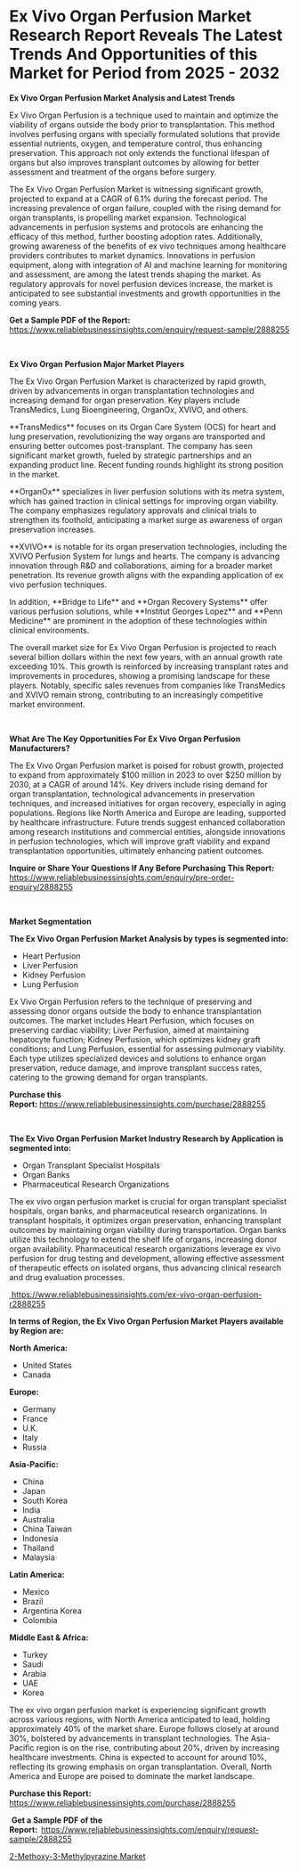 <p><h1>Ex Vivo Organ Perfusion Market Research Report Reveals The Latest Trends And Opportunities of this Market for Period from 2025 - 2032</h1></p><p><strong>Ex Vivo Organ Perfusion Market Analysis and Latest Trends</strong></p>
<p><p>Ex Vivo Organ Perfusion is a technique used to maintain and optimize the viability of organs outside the body prior to transplantation. This method involves perfusing organs with specially formulated solutions that provide essential nutrients, oxygen, and temperature control, thus enhancing preservation. This approach not only extends the functional lifespan of organs but also improves transplant outcomes by allowing for better assessment and treatment of the organs before surgery.</p><p>The Ex Vivo Organ Perfusion Market is witnessing significant growth, projected to expand at a CAGR of 6.1% during the forecast period. The increasing prevalence of organ failure, coupled with the rising demand for organ transplants, is propelling market expansion. Technological advancements in perfusion systems and protocols are enhancing the efficacy of this method, further boosting adoption rates. Additionally, growing awareness of the benefits of ex vivo techniques among healthcare providers contributes to market dynamics. Innovations in perfusion equipment, along with integration of AI and machine learning for monitoring and assessment, are among the latest trends shaping the market. As regulatory approvals for novel perfusion devices increase, the market is anticipated to see substantial investments and growth opportunities in the coming years.</p></p>
<p><strong>Get a Sample PDF of the Report:&nbsp;</strong> <a href="https://www.reliablebusinessinsights.com/enquiry/request-sample/2888255?utm_campaign=2099&utm_medium=2&utm_source=Github&utm_content=ia&utm_term=14032025&utm_id=ex-vivo-organ-perfusion">https://www.reliablebusinessinsights.com/enquiry/request-sample/2888255</a></p>
<p>&nbsp;</p>
<p><strong>Ex Vivo Organ Perfusion Major Market Players</strong></p>
<p><p>The Ex Vivo Organ Perfusion Market is characterized by rapid growth, driven by advancements in organ transplantation technologies and increasing demand for organ preservation. Key players include TransMedics, Lung Bioengineering, OrganOx, XVIVO, and others.</p><p>**TransMedics** focuses on its Organ Care System (OCS) for heart and lung preservation, revolutionizing the way organs are transported and ensuring better outcomes post-transplant. The company has seen significant market growth, fueled by strategic partnerships and an expanding product line. Recent funding rounds highlight its strong position in the market.</p><p>**OrganOx** specializes in liver perfusion solutions with its metra system, which has gained traction in clinical settings for improving organ viability. The company emphasizes regulatory approvals and clinical trials to strengthen its foothold, anticipating a market surge as awareness of organ preservation increases.</p><p>**XVIVO** is notable for its organ preservation technologies, including the XVIVO Perfusion System for lungs and hearts. The company is advancing innovation through R&D and collaborations, aiming for a broader market penetration. Its revenue growth aligns with the expanding application of ex vivo perfusion techniques.</p><p>In addition, **Bridge to Life** and **Organ Recovery Systems** offer various perfusion solutions, while **Institut Georges Lopez** and **Penn Medicine** are prominent in the adoption of these technologies within clinical environments.</p><p>The overall market size for Ex Vivo Organ Perfusion is projected to reach several billion dollars within the next few years, with an annual growth rate exceeding 10%. This growth is reinforced by increasing transplant rates and improvements in procedures, showing a promising landscape for these players. Notably, specific sales revenues from companies like TransMedics and XVIVO remain strong, contributing to an increasingly competitive market environment.</p></p>
<p>&nbsp;</p>
<p><strong>What Are The Key Opportunities For Ex Vivo Organ Perfusion Manufacturers?</strong></p>
<p><p>The Ex Vivo Organ Perfusion market is poised for robust growth, projected to expand from approximately $100 million in 2023 to over $250 million by 2030, at a CAGR of around 14%. Key drivers include rising demand for organ transplantation, technological advancements in preservation techniques, and increased initiatives for organ recovery, especially in aging populations. Regions like North America and Europe are leading, supported by healthcare infrastructure. Future trends suggest enhanced collaboration among research institutions and commercial entities, alongside innovations in perfusion technologies, which will improve graft viability and expand transplantation opportunities, ultimately enhancing patient outcomes.</p></p>
<p><strong>Inquire or Share Your Questions If Any Before Purchasing This Report:</strong> <a href="https://www.reliablebusinessinsights.com/enquiry/pre-order-enquiry/2888255?utm_campaign=2099&utm_medium=2&utm_source=Github&utm_content=ia&utm_term=14032025&utm_id=ex-vivo-organ-perfusion">https://www.reliablebusinessinsights.com/enquiry/pre-order-enquiry/2888255</a></p>
<p>&nbsp;</p>
<p><strong>Market Segmentation</strong></p>
<p><strong>The Ex Vivo Organ Perfusion Market Analysis by types is segmented into:</strong></p>
<p><ul><li>Heart Perfusion</li><li>Liver Perfusion</li><li>Kidney Perfusion</li><li>Lung Perfusion</li></ul></p>
<p><p>Ex Vivo Organ Perfusion refers to the technique of preserving and assessing donor organs outside the body to enhance transplantation outcomes. The market includes Heart Perfusion, which focuses on preserving cardiac viability; Liver Perfusion, aimed at maintaining hepatocyte function; Kidney Perfusion, which optimizes kidney graft conditions; and Lung Perfusion, essential for assessing pulmonary viability. Each type utilizes specialized devices and solutions to enhance organ preservation, reduce damage, and improve transplant success rates, catering to the growing demand for organ transplants.</p></p>
<p><strong>Purchase this Report:&nbsp;</strong><a href="https://www.reliablebusinessinsights.com/purchase/2888255?utm_campaign=2099&utm_medium=2&utm_source=Github&utm_content=ia&utm_term=14032025&utm_id=ex-vivo-organ-perfusion">https://www.reliablebusinessinsights.com/purchase/2888255</a></p>
<p>&nbsp;</p>
<p><strong>The Ex Vivo Organ Perfusion Market Industry Research by Application is segmented into:</strong></p>
<p><ul><li>Organ Transplant Specialist Hospitals</li><li>Organ Banks</li><li>Pharmaceutical Research Organizations</li></ul></p>
<p><p>The ex vivo organ perfusion market is crucial for organ transplant specialist hospitals, organ banks, and pharmaceutical research organizations. In transplant hospitals, it optimizes organ preservation, enhancing transplant outcomes by maintaining organ viability during transportation. Organ banks utilize this technology to extend the shelf life of organs, increasing donor organ availability. Pharmaceutical research organizations leverage ex vivo perfusion for drug testing and development, allowing effective assessment of therapeutic effects on isolated organs, thus advancing clinical research and drug evaluation processes.</p></p>
<p><a href="https://www.reliablebusinessinsights.com/ex-vivo-organ-perfusion-r2888255?utm_campaign=2099&utm_medium=2&utm_source=Github&utm_content=ia&utm_term=14032025&utm_id=ex-vivo-organ-perfusion">&nbsp;https://www.reliablebusinessinsights.com/ex-vivo-organ-perfusion-r2888255</a></p>
<p><strong>In terms of Region, the Ex Vivo Organ Perfusion Market Players available by Region are:</strong></p>
<p>
    <p> <strong> North America: </strong>
        <ul>
            <li>United States</li>
            <li>Canada</li>
        </ul>
        </p> 
    <p> <strong> Europe: </strong>
        <ul>
            <li>Germany</li>
            <li>France</li>
            <li>U.K.</li>
            <li>Italy</li>
            <li>Russia</li>
        </ul>
        </p> 
    <p> <strong> Asia-Pacific: </strong>
        <ul>
            <li>China</li>
            <li>Japan</li>
            <li>South Korea</li>
            <li>India</li>
            <li>Australia</li>
            <li>China Taiwan</li>
            <li>Indonesia</li>
            <li>Thailand</li>
            <li>Malaysia</li>
        </ul>
        </p> 
    <p> <strong> Latin America: </strong>
        <ul>
            <li>Mexico</li>
            <li>Brazil</li>
            <li>Argentina Korea</li>
            <li>Colombia</li>
        </ul>
        </p> 
    <p> <strong> Middle East & Africa: </strong>
        <ul>
            <li>Turkey</li>
            <li>Saudi</li>
            <li>Arabia</li>
            <li>UAE</li>
            <li>Korea</li>
        </ul>
    </p>
    </p>
<p><p>The ex vivo organ perfusion market is experiencing significant growth across various regions, with North America anticipated to lead, holding approximately 40% of the market share. Europe follows closely at around 30%, bolstered by advancements in transplant technologies. The Asia-Pacific region is on the rise, contributing about 20%, driven by increasing healthcare investments. China is expected to account for around 10%, reflecting its growing emphasis on organ transplantation. Overall, North America and Europe are poised to dominate the market landscape.</p></p>
<p><strong>Purchase this Report: </strong><a href="https://www.reliablebusinessinsights.com/purchase/2888255?utm_campaign=2099&utm_medium=2&utm_source=Github&utm_content=ia&utm_term=14032025&utm_id=ex-vivo-organ-perfusion">https://www.reliablebusinessinsights.com/purchase/2888255</a></p>
<p>&nbsp;<strong>Get a Sample PDF of the Report:&nbsp;&nbsp;</strong><a href="https://www.reliablebusinessinsights.com/enquiry/request-sample/2888255?utm_campaign=2099&utm_medium=2&utm_source=Github&utm_content=ia&utm_term=14032025&utm_id=ex-vivo-organ-perfusion">https://www.reliablebusinessinsights.com/enquiry/request-sample/2888255</a></p>
<p><strong></strong></p>
<p><p><a href="https://github.com/NargisHussain432/Market-Research-Report-List-1/blob/main/2-methoxy-3-methylpyrazine-market.md?utm_campaign=2099&utm_medium=2&utm_source=Github&utm_content=ia&utm_term=14032025&utm_id=ex-vivo-organ-perfusion">2-Methoxy-3-Methylpyrazine Market</a></p></p>